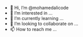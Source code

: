 - 👋 Hi, I’m @mohamedalicode
- 👀 I’m interested in ...
- 🌱 I’m currently learning ...
- 💞️ I’m looking to collaborate on ...
- 📫 How to reach me ...

<!---
mohamedalicode/mohamedalicode is a ✨ special ✨ repository because its `README.md` (this file) appears on your GitHub profile.
You can click the Preview link to take a look at your changes.
--->
